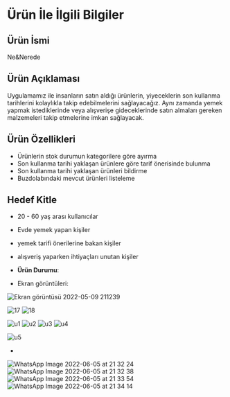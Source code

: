 

# Ürün İle İlgili Bilgiler


## Ürün İsmi

Ne&Nerede

## Ürün Açıklaması

Uygulamamız ile insanların satın aldığı ürünlerin, yiyeceklerin son kullanma tarihlerini kolaylıkla takip edebilmelerini sağlayacağız. Aynı zamanda yemek yapmak istediklerinde veya alışverişe gideceklerinde satın almaları gereken malzemeleri takip etmelerine imkan sağlayacak. 

## Ürün Özellikleri

- Ürünlerin stok durumun kategorilere göre ayırma
- Son kullanma tarihi yaklaşan ürünlere göre tarif önerisinde bulunma
- Son kullanma tarihi yaklaşan ürünleri bildirme
- Buzdolabındaki mevcut ürünleri listeleme

## Hedef Kitle

- 20 - 60 yaş arası kullanıcılar
- Evde yemek yapan kişiler
- yemek tarifi önerilerine bakan kişiler
- alışveriş yaparken ihtiyaçları unutan kişiler



- **Ürün Durumu**: 
- Ekran görüntüleri:

![Ekran görüntüsü 2022-05-09 211239](https://user-images.githubusercontent.com/102364003/168429871-6c861c7a-1dcb-4702-b3a9-d194c0c6b19a.png)

![17](https://user-images.githubusercontent.com/102364003/167476674-1f6929a1-ba31-4eaa-9ace-0e315955ab05.jpg)
![18](https://user-images.githubusercontent.com/102364003/167476686-ff12ec77-dd92-4506-af18-3d82c21dd8c5.jpg)


![u1](https://user-images.githubusercontent.com/102364003/169803383-189d22a7-1cb7-44ef-858b-6868f4b0ce7a.jpg)
![u2](https://user-images.githubusercontent.com/102364003/169803392-111ec239-55b9-48ce-9612-1c36ace9eb73.jpg)
![u3](https://user-images.githubusercontent.com/102364003/169803405-457ec81a-b8c7-4bd3-812f-ae725f0777c2.jpg)
![u4](https://user-images.githubusercontent.com/102364003/169803417-ad632ab5-8712-4dad-93e9-377a2dbf63ea.jpg)

![u5](https://user-images.githubusercontent.com/102364003/169803422-5c6a7344-909f-4075-bcd7-e88b0b5c18be.jpg)


-

![WhatsApp Image 2022-06-05 at 21 32 24](https://user-images.githubusercontent.com/102364003/172194009-ef498874-6a20-4c30-a316-243ca69e7fd6.jpeg)
![WhatsApp Image 2022-06-05 at 21 32 38](https://user-images.githubusercontent.com/102364003/172194027-6d0e0594-b581-4516-a704-6aa783989ccf.jpeg)
![WhatsApp Image 2022-06-05 at 21 33 54](https://user-images.githubusercontent.com/102364003/172194071-a0ecc467-1116-46fd-a68c-d244ae05be9b.jpeg)
![WhatsApp Image 2022-06-05 at 21 34 14](https://user-images.githubusercontent.com/102364003/172194091-aec97029-39d1-48c0-a526-cc4252d74e1f.jpeg)

